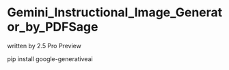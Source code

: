 # Gemini_Instructional_Image_Generator_by_PDFSage
written by 2.5 Pro Preview

pip install google-generativeai
